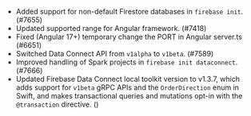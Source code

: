 - Added support for non-default Firestore databases in `firebase init`. (#7655)
- Updated supported range for Angular framework. (#7418)
- Fixed (Angular 17+) temporary change the PORT in Angular server.ts (#6651)
- Switched Data Connect API from `v1alpha` to `v1beta`. (#7589)
- Improved handling of Spark projects in `firebase init dataconnect`. (#7666)
- Updated Firebase Data Connect local toolkit version to v1.3.7, which adds support for `v1beta` gRPC APIs and the `OrderDirection` enum in Swift, and makes transactional queries and mutations opt-in with the `@transaction` directive. ()
